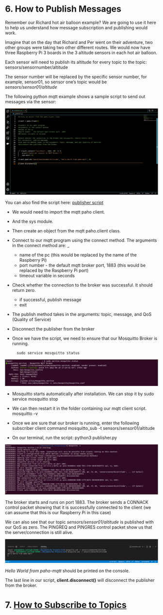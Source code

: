 # 6. How to Publish Messages

Remember our Richard hot air balloon example? We are going to use it here to help us understand how message subscription and publishing would work.

Imagine that on the day that Richard and Per went on their adventure, two other groups were taking two other different routes. We would now have three Raspberry Pi 3 boards in the 3 altitude sensors in each hot air balloon.

Each sensor will need to publish its altitude for every topic to the topic: sensors/sensornumber/altitude

The sensor number will be replaced by the specific sensor number, for example, sensor01, so sensor one’s topic would be *sensors/sensor01/altitude*

The following python mqtt example shows a sample script to send out messages via the sensor:

![publisher screenshot](/Eclipse_Paho/Publisher%20Screenshot.png)

You can also find the script here: [publisher script](/publisher.py) 


- We would need to import the mqtt paho client.

- And the sys module.

- Then create an object from the mqtt paho.client class.

- Connect to our mqtt program using the connect method. The arguments in the connect method are:
_
    - name of the pc (this would be replaced by the name of the Raspberry Pi)
    - port number - the default mqtt broker port, 1883 (this would be replaced by the Raspberry Pi port)
    - timeout variable in seconds

- Check whether the connection to the broker was successful. It should return zero.

    - if successful, publish message
    - exit

- The publish method takes in the arguments: topic, message, and QoS (Quality of Service)
- Disconnect the publisher from the broker

- Once we have the script, we need to ensure that our Mosquitto Broker is running. 

        sudo service mosquitto status

![mosquitto broker status](/Eclipse_Paho/broker%203.png)

- Mosquitto starts automatically after installation. We can stop it by 
                sudo service  mosquitto stop

- We can then restart it in the folder containing our mqtt client script.
                mosquitto -v

- Once we are sure that our broker is running, enter the following subscriber client command
                mosquitto_sub -t sensors/sensor01/altitude

- On our terminal, run the script:
                python3 publisher.py


![mosquitto broker restart](/Eclipse_Paho/publisher1.png)

The broker starts and runs on port 1883. The broker sends a CONNACK control packet showing that it is successfully connected to the client (we can assume that this is our Raspberry Pi in this case)

We can also see that our topic *sensors/sensor01/altitude* is published with our QoS as zero.
The PINGREQ and PINGRES control packet show us that the server/connection is still alive.

![run publisher script](/Eclipse_Paho/Hello%20World%20Publisher.png)

*Hello World from paho-mqtt* should be printed on the console. 

The last line in our script, **client.disconnect()** will disconnect the publisher from the broker.

# 7. [How to Subscribe to Topics](/Eclipse_Paho/07_how_to_subscribe_to_topics.md)